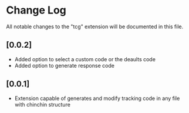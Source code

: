 # Change Log

All notable changes to the "tcg" extension will be documented in this file.

## [0.0.2]

- Added option to select a custom code or the deaults code
- Added option to generate response code

## [0.0.1]

- Extension capable of generates and modify tracking code in any file with chinchin structure
